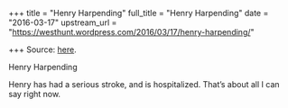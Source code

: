 +++
title = "Henry Harpending"
full_title = "Henry Harpending"
date = "2016-03-17"
upstream_url = "https://westhunt.wordpress.com/2016/03/17/henry-harpending/"

+++
Source: [here](https://westhunt.wordpress.com/2016/03/17/henry-harpending/).

Henry Harpending

Henry has had a serious stroke, and is hospitalized. That’s about all I
can say right now.
